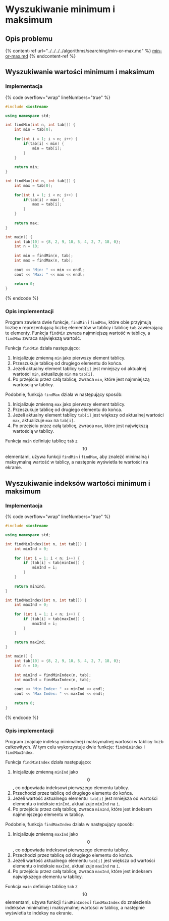 # Wyszukiwanie minimum i maksimum

## Opis problemu

{% content-ref url="../../../../algorithms/searching/min-or-max.md" %}
[min-or-max.md](../../../../algorithms/searching/min-or-max.md)
{% endcontent-ref %}

## Wyszukiwanie wartości minimum i maksimum

### Implementacja

{% code overflow="wrap" lineNumbers="true" %}
```cpp
#include <iostream>

using namespace std;

int findMin(int n, int tab[]) {
    int min = tab[0];
    
    for(int i = 1; i < n; i++) {
        if(tab[i] < min) {
            min = tab[i];
        }
    }
    
    return min;
}

int findMax(int n, int tab[]) {
    int max = tab[0];
    
    for(int i = 1; i < n; i++) {
        if(tab[i] > max) {
            max = tab[i];
        }
    }
    
    return max;
}

int main() {
    int tab[10] = {8, 2, 9, 10, 5, 4, 2, 7, 18, 0};
    int n = 10;
    
    int min = findMin(n, tab);
    int max = findMax(n, tab);
    
    cout << "Min: " << min << endl;
    cout << "Max: " << max << endl;
    
    return 0;
}
```
{% endcode %}

### Opis implementacji

Program zawiera dwie funkcje, `findMin` i `findMax`, które obie przyjmują liczbę `n` reprezentującą liczbę elementów w tablicy i tablicę `tab` zawierającą te elementy. Funkcja `findMin` zwraca najmniejszą wartość w tablicy, a `findMax` zwraca największą wartość.

Funkcja `findMin` działa następująco:

1. Inicjalizuje zmienną `min` jako pierwszy element tablicy.
2. Przeszukuje tablicę od drugiego elementu do końca.
3. Jeżeli aktualny element tablicy `tab[i]` jest mniejszy od aktualnej wartości `min`, aktualizuje `min` na `tab[i]`.
4. Po przejściu przez całą tablicę, zwraca `min`, które jest najmniejszą wartością w tablicy.

Podobnie, funkcja `findMax` działa w następujący sposób:

1. Inicjalizuje zmienną `max` jako pierwszy element tablicy.
2. Przeszukuje tablicę od drugiego elementu do końca.
3. Jeżeli aktualny element tablicy `tab[i]` jest większy od aktualnej wartości `max`, aktualizuje `max` na `tab[i]`.
4. Po przejściu przez całą tablicę, zwraca `max`, które jest największą wartością w tablicy.

Funkcja `main` definiuje tablicę `tab` z $$10$$ elementami, używa funkcji `findMin` i `findMax`, aby znaleźć minimalną i maksymalną wartość w tablicy, a następnie wyświetla te wartości na ekranie.

## Wyszukiwanie indeksów wartości minimum i maksimum

### Implementacja

{% code overflow="wrap" lineNumbers="true" %}
```cpp
#include <iostream>

using namespace std;

int findMinIndex(int n, int tab[]) {
    int minInd = 0;
    
    for (int i = 1; i < n; i++) {
        if (tab[i] < tab[minInd]) {
            minInd = i;
        }
    }
    
    return minInd;
}

int findMaxIndex(int n, int tab[]) {
    int maxInd = 0;
    
    for (int i = 1; i < n; i++) {
        if (tab[i] > tab[maxInd]) {
            maxInd = i;
        }
    }
    
    return maxInd;
}

int main() {
    int tab[10] = {8, 2, 9, 10, 5, 4, 2, 7, 18, 0};
    int n = 10;
    
    int minInd = findMinIndex(n, tab);
    int maxInd = findMaxIndex(n, tab);
    
    cout << "Min Index: " << minInd << endl;
    cout << "Max Index: " << maxInd << endl;
    
    return 0;
}
```
{% endcode %}

### Opis implementacji

Program znajduje indeksy minimalnej i maksymalnej wartości w tablicy liczb całkowitych. W tym celu wykorzystuje dwie funkcje: `findMinIndex` i `findMaxIndex`.

Funkcja `findMinIndex` działa następująco:

1. Inicjalizuje zmienną `minInd` jako $$0$$, co odpowiada indeksowi pierwszego elementu tablicy.
2. Przechodzi przez tablicę od drugiego elementu do końca.
3. Jeżeli wartość aktualnego elementu` tab[i]` jest mniejsza od wartości elementu o indeksie `minInd`, aktualizuje `minInd` na `i`.
4. Po przejściu przez całą tablicę, zwraca `minInd`, które jest indeksem najmniejszego elementu w tablicy.

Podobnie, funkcja `findMaxIndex` działa w następujący sposób:

1. Inicjalizuje zmienną `maxInd` jako $$0$$, co odpowiada indeksowi pierwszego elementu tablicy.
2. Przechodzi przez tablicę od drugiego elementu do końca.
3. Jeżeli wartość aktualnego elementu `tab[i]` jest większa od wartości elementu o indeksie `maxInd`, aktualizuje `maxInd` na `i`.
4. Po przejściu przez całą tablicę, zwraca `maxInd`, które jest indeksem największego elementu w tablicy.

Funkcja `main` definiuje tablicę `tab` z $$10$$ elementami, używa funkcji `findMinIndex` i `findMaxIndex` do znalezienia indeksów minimalnej i maksymalnej wartości w tablicy, a następnie wyświetla te indeksy na ekranie.
